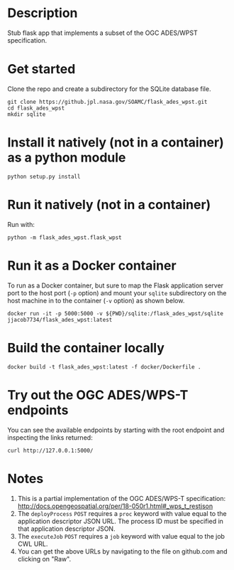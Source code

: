 # Description
Stub flask app that implements a subset of the OGC ADES/WPST specification.

# Get started
Clone the repo and create a subdirectory for the SQLite database file.

    git clone https://github.jpl.nasa.gov/SOAMC/flask_ades_wpst.git
    cd flask_ades_wpst
    mkdir sqlite

# Install it natively (not in a container) as a python module

    python setup.py install

# Run it natively (not in a container)
Run with:

    python -m flask_ades_wpst.flask_wpst

# Run it as a Docker container
To run as a Docker container, but sure to map the Flask application server
port to the host port (`-p` option) and mount your `sqlite` subdirectory on the
host machine in to the container (`-v` option) as shown below.

    docker run -it -p 5000:5000 -v ${PWD}/sqlite:/flask_ades_wpst/sqlite jjacob7734/flask_ades_wpst:latest

# Build the container locally

    docker build -t flask_ades_wpst:latest -f docker/Dockerfile .
    
# Try out the OGC ADES/WPS-T endpoints
You can see the available endpoints by starting with the root endpoint and inspecting the links returned:

    curl http://127.0.0.1:5000/

# Notes
1. This is a partial implementation of the OGC ADES/WPS-T specification:
http://docs.opengeospatial.org/per/18-050r1.html#_wps_t_restjson
1. The `deployProcess` `POST` requires a `proc` keyword with value
equal to the application descriptor JSON URL. The process ID must be
specified in that application descriptor JSON.
1. The `executeJob` `POST` requires a `job` keyword with value equal
to the job CWL URL.
1. You can get the above URLs by navigating to the file on github.com
and clicking on "Raw".
